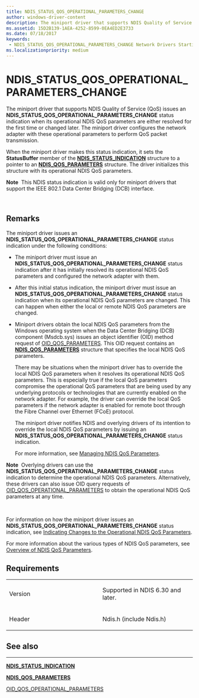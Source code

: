 ```yaml
---
title: NDIS_STATUS_QOS_OPERATIONAL_PARAMETERS_CHANGE
author: windows-driver-content
description: The miniport driver that supports NDIS Quality of Service (QoS) issues an NDIS_STATUS_QOS_OPERATIONAL_PARAMETERS_CHANGE status indication when its operational NDIS QoS parameters are either resolved for the first time or changed later.
ms.assetid: 15D2B139-1AEA-4252-8599-0EA4ED2E3733
ms.date: 07/18/2017 
keywords:
 - NDIS_STATUS_QOS_OPERATIONAL_PARAMETERS_CHANGE Network Drivers Starting with Windows Vista
ms.localizationpriority: medium
---
```


# NDIS\_STATUS\_QOS\_OPERATIONAL\_PARAMETERS\_CHANGE


The miniport driver that supports NDIS Quality of Service (QoS) issues an **NDIS\_STATUS\_QOS\_OPERATIONAL\_PARAMETERS\_CHANGE** status indication when its operational NDIS QoS parameters are either resolved for the first time or changed later. The miniport driver configures the network adapter with these operational parameters to perform QoS packet transmission.

When the miniport driver makes this status indication, it sets the **StatusBuffer** member of the [**NDIS\_STATUS\_INDICATION**](https://msdn.microsoft.com/library/windows/hardware/ff567373) structure to a pointer to an [**NDIS\_QOS\_PARAMETERS**](https://msdn.microsoft.com/library/windows/hardware/hh451640) structure. The driver initializes this structure with its operational NDIS QoS parameters.

**Note**  This NDIS status indication is valid only for miniport drivers that support the IEEE 802.1 Data Center Bridging (DCB) interface.

 

Remarks
-------

The miniport driver issues an **NDIS\_STATUS\_QOS\_OPERATIONAL\_PARAMETERS\_CHANGE** status indication under the following conditions:

-   The miniport driver must issue an **NDIS\_STATUS\_QOS\_OPERATIONAL\_PARAMETERS\_CHANGE** status indication after it has initially resolved its operational NDIS QoS parameters and configured the network adapter with them.

-   After this initial status indication, the miniport driver must issue an **NDIS\_STATUS\_QOS\_OPERATIONAL\_PARAMETERS\_CHANGE** status indication when its operational NDIS QoS parameters are changed. This can happen when either the local or remote NDIS QoS parameters are changed.

-   Miniport drivers obtain the local NDIS QoS parameters from the Windows operating system when the Data Center Bridging (DCB) component (Msdcb.sys) issues an object identifier (OID) method request of [OID\_QOS\_PARAMETERS](https://msdn.microsoft.com/library/windows/hardware/hh451835). This OID request contains an [**NDIS\_QOS\_PARAMETERS**](https://msdn.microsoft.com/library/windows/hardware/hh451640) structure that specifies the local NDIS QoS parameters.

    There may be situations when the miniport driver has to override the local NDIS QoS parameters when it resolves its operational NDIS QoS parameters. This is especially true if the local QoS parameters compromise the operational QoS parameters that are being used by any underlying protocols or technologies that are currently enabled on the network adapter. For example, the driver can override the local QoS parameters if the network adapter is enabled for remote boot through the Fibre Channel over Ethernet (FCoE) protocol.

    The miniport driver notifies NDIS and overlying drivers of its intention to override the local NDIS QoS parameters by issuing an **NDIS\_STATUS\_QOS\_OPERATIONAL\_PARAMETERS\_CHANGE** status indication.

    For more information, see [Managing NDIS QoS Parameters](https://msdn.microsoft.com/library/windows/hardware/hh464015).

**Note**  Overlying drivers can use the **NDIS\_STATUS\_QOS\_OPERATIONAL\_PARAMETERS\_CHANGE** status indication to determine the operational NDIS QoS parameters. Alternatively, these drivers can also issue OID query requests of [OID\_QOS\_OPERATIONAL\_PARAMETERS](https://msdn.microsoft.com/library/windows/hardware/hh451832) to obtain the operational NDIS QoS parameters at any time.

 

For information on how the miniport driver issues an **NDIS\_STATUS\_QOS\_OPERATIONAL\_PARAMETERS\_CHANGE** status indication, see [Indicating Changes to the Operational NDIS QoS Parameters](https://msdn.microsoft.com/library/windows/hardware/hh451447).

For more information about the various types of NDIS QoS parameters, see [Overview of NDIS QoS Parameters](https://msdn.microsoft.com/library/windows/hardware/hh440130).

Requirements
------------

<table>
<colgroup>
<col width="50%" />
<col width="50%" />
</colgroup>
<tbody>
<tr class="odd">
<td><p>Version</p></td>
<td><p>Supported in NDIS 6.30 and later.</p></td>
</tr>
<tr class="even">
<td><p>Header</p></td>
<td>Ndis.h (include Ndis.h)</td>
</tr>
</tbody>
</table>

## See also


****
[**NDIS\_STATUS\_INDICATION**](https://msdn.microsoft.com/library/windows/hardware/ff567373)

[**NDIS\_QOS\_PARAMETERS**](https://msdn.microsoft.com/library/windows/hardware/hh451640)

[OID\_QOS\_OPERATIONAL\_PARAMETERS](https://msdn.microsoft.com/library/windows/hardware/hh451832)

 

 




